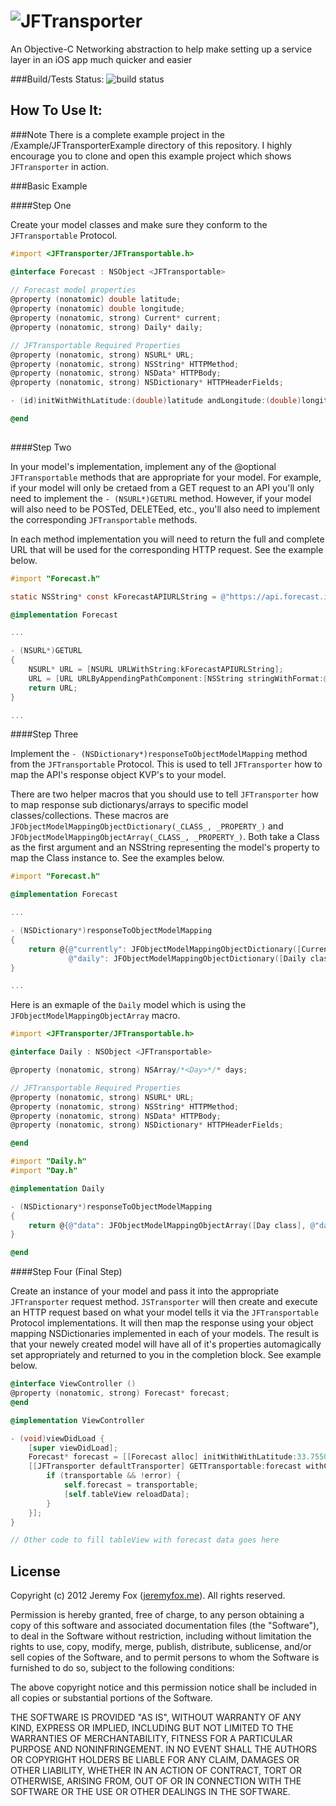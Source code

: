 ![JFTransporter](http://imageshack.com/a/img538/2803/BgNRqc.png)
=============

An Objective-C Networking abstraction to help make setting up a service layer in an iOS app much quicker and easier 

###Build/Tests Status: ![build status](https://travis-ci.org/atljeremy/JFTransporter.svg?branch=master)

How To Use It:
-------------

###Note
There is a complete example project in the /Example/JFTransporterExample directory of this repository. I highly encourage you to clone and open this example project which shows `JFTransporter` in action.

###Basic Example

####Step One

Create your model classes and make sure they conform to the `JFTransportable` Protocol.

```objective-c
#import <JFTransporter/JFTransportable.h>

@interface Forecast : NSObject <JFTransportable>
  
// Forecast model properties
@property (nonatomic) double latitude;
@property (nonatomic) double longitude;
@property (nonatomic, strong) Current* current;
@property (nonatomic, strong) Daily* daily;

// JFTransportable Required Properties
@property (nonatomic, strong) NSURL* URL;
@property (nonatomic, strong) NSString* HTTPMethod;
@property (nonatomic, strong) NSData* HTTPBody;
@property (nonatomic, strong) NSDictionary* HTTPHeaderFields;

- (id)initWithWithLatitude:(double)latitude andLongitude:(double)longitude NS_DESIGNATED_INITIALIZER;

@end
  
```

####Step Two

In your model's implementation, implement any of the @optional `JFTransportable` methods that are appropriate for your model. For example, if your model will only be cretaed from a GET request to an API you'll only need to implement the `- (NSURL*)GETURL` method. However, if your model will also need to be POSTed, DELETEed, etc., you'll also need to implement the corresponding `JFTransportable` methods.

In each method implementation you will need to return the full and complete URL that will be used for the corresponding HTTP request. See the example below.

```objective-c
#import "Forecast.h"

static NSString* const kForecastAPIURLString = @"https://api.forecast.io/forecast/018524e6ba1870dc2c7356d98d9b9b40";

@implementation Forecast

...

- (NSURL*)GETURL
{
    NSURL* URL = [NSURL URLWithString:kForecastAPIURLString];
    URL = [URL URLByAppendingPathComponent:[NSString stringWithFormat:@"%f,%f", self.latitude, self.longitude]];
    return URL;
}

...

```

####Step Three

Implement the `- (NSDictionary*)responseToObjectModelMapping` method from the `JFTransportable` Protocol. This is used to tell `JFTransporter` how to map the API's response object KVP's to your model.

There are two helper macros that you should use to tell `JFTransporter` how to map response sub dictionarys/arrays to specific model classes/collections. These macros are `JFObjectModelMappingObjectDictionary(_CLASS_, _PROPERTY_)` and `JFObjectModelMappingObjectArray(_CLASS_, _PROPERTY_)`. Both take a Class as the first argument and an NSString representing the model's property to map the Class instance to. See the examples below.

```objective-c
#import "Forecast.h"

@implementation Forecast

...

- (NSDictionary*)responseToObjectModelMapping
{
    return @{@"currently": JFObjectModelMappingObjectDictionary([Current class], @"current"),
             @"daily": JFObjectModelMappingObjectDictionary([Daily class], @"daily")};
}

...

```

Here is an exmaple of the `Daily` model which is using the `JFObjectModelMappingObjectArray` macro.

```objective-c
#import <JFTransporter/JFTransportable.h>

@interface Daily : NSObject <JFTransportable>

@property (nonatomic, strong) NSArray/*<Day>*/* days;

// JFTransportable Required Properties
@property (nonatomic, strong) NSURL* URL;
@property (nonatomic, strong) NSString* HTTPMethod;
@property (nonatomic, strong) NSData* HTTPBody;
@property (nonatomic, strong) NSDictionary* HTTPHeaderFields;

@end
```

```objective-c
#import "Daily.h"
#import "Day.h"

@implementation Daily

- (NSDictionary*)responseToObjectModelMapping
{
    return @{@"data": JFObjectModelMappingObjectArray([Day class], @"days")};
}

@end
```

####Step Four (Final Step)

Create an instance of your model and pass it into the appropriate `JFTransporter` request method. `JSTransporter` will then create and execute an HTTP request based on what your model tells it via the `JFTransportable` Protocol implementations. It will then map the response using your object mapping NSDictionaries implemented in each of your models. The result is that your newely created model will have all of it's properties automagically set appropriately and returned to you in the completion block. See example below.

```objective-c
@interface ViewController ()
@property (nonatomic, strong) Forecast* forecast;
@end

@implementation ViewController

- (void)viewDidLoad {
    [super viewDidLoad];
    Forecast* forecast = [[Forecast alloc] initWithWithLatitude:33.7550 andLongitude:-84.3900];
    [[JFTransporter defaultTransporter] GETTransportable:forecast withCompletionHandler:^(id<JFTransportable> transportable, NSError *error) {
        if (transportable && !error) {
            self.forecast = transportable;
            [self.tableView reloadData];
        }
    }];
}

// Other code to fill tableView with forecast data goes here

```

License
-------
Copyright (c) 2012 Jeremy Fox ([jeremyfox.me](http://www.jeremyfox.me)). All rights reserved.

Permission is hereby granted, free of charge, to any person obtaining a copy
of this software and associated documentation files (the "Software"), to deal
in the Software without restriction, including without limitation the rights
to use, copy, modify, merge, publish, distribute, sublicense, and/or sell
copies of the Software, and to permit persons to whom the Software is
furnished to do so, subject to the following conditions:

The above copyright notice and this permission notice shall be included in
all copies or substantial portions of the Software.

THE SOFTWARE IS PROVIDED "AS IS", WITHOUT WARRANTY OF ANY KIND, EXPRESS OR
IMPLIED, INCLUDING BUT NOT LIMITED TO THE WARRANTIES OF MERCHANTABILITY,
FITNESS FOR A PARTICULAR PURPOSE AND NONINFRINGEMENT. IN NO EVENT SHALL THE
AUTHORS OR COPYRIGHT HOLDERS BE LIABLE FOR ANY CLAIM, DAMAGES OR OTHER
LIABILITY, WHETHER IN AN ACTION OF CONTRACT, TORT OR OTHERWISE, ARISING FROM,
OUT OF OR IN CONNECTION WITH THE SOFTWARE OR THE USE OR OTHER DEALINGS IN THE
SOFTWARE.